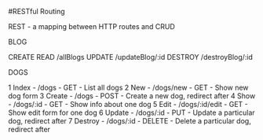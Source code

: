 #RESTful Routing

REST - a mapping between HTTP routes and CRUD

BLOG

CREATE
READ    /allBlogs
UPDATE  /updateBlog/:id
DESTROY /destroyBlog/:id

DOGS

1 Index   -   /dogs             -   GET     -   List all dogs
2 New     -   /dogs/new         -   GET     -   Show new dog form
3 Create  -   /dogs             -   POST    -   Create a new dog, redirect after
4 Show    -   /dogs/:id         -   GET     -   Show info about one dog
5 Edit    -   /dogs/:id/edit    -   GET     -   Show edit form for one dog
6 Update  -   /dogs/:id         -   PUT     -   Update a particular dog, redirect after
7 Destroy -   /dogs/:id         -   DELETE  -   Delete a particular dog, redirect after